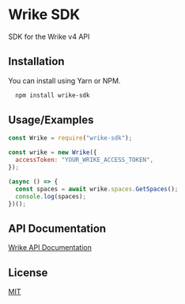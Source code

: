 # Wrike SDK

SDK for the Wrike v4 API

## Installation

You can install using Yarn or NPM.

```bash
  npm install wrike-sdk
```

## Usage/Examples

```javascript
const Wrike = require("wrike-sdk");

const wrike = new Wrike({
  accessToken: "YOUR_WRIKE_ACCESS_TOKEN",
});

(async () => {
  const spaces = await wrike.spaces.GetSpaces();
  console.log(spaces);
})();
```

## API Documentation

[Wrike API Documentation](https://developers.wrike.com/overview)

## License

[MIT](https://choosealicense.com/licenses/mit/)
